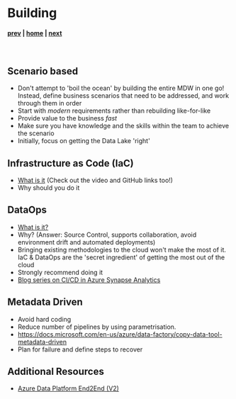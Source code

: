 # Building

#### [prev](./designing.md) | [home](./readme.md)  | [next](./operating.md)
</br>

## Scenario based
* Don't attempt to 'boil the ocean' by building the entire MDW in one go! Instead, define business scenarios that need to be addressed, and work through them in order
* Start with *modern* requirements rather than rebuilding like-for-like
* Provide value to the business *fast*
* Make sure you have knowledge and the skills within the team to achieve the scenario
* Initially, focus on getting the Data Lake 'right' 

## Infrastructure as Code (IaC)
* [What is it](https://docs.microsoft.com/en-us/devops/deliver/what-is-infrastructure-as-code) (Check out the video and GitHub links too!)
* Why should you do it

## DataOps
* [What is it?](https://docs.microsoft.com/en-us/azure/architecture/example-scenario/data-warehouse/dataops-mdw) 
* Why? (Answer: Source Control, supports collaboration, avoid environment drift and automated deployments)
* Bringing existing methodologies to the cloud won't make the most of it. IaC & DataOps are the 'secret ingredient' of getting the most out of the cloud
* Strongly recommend doing it
* [Blog series on CI/CD in Azure Synapse Analytics](https://techcommunity.microsoft.com/t5/data-architecture-blog/ci-cd-in-azure-synapse-analytics-part-5-deploying-azure-synapse/ba-p/2775403)

## Metadata Driven
* Avoid hard coding
* Reduce number of pipelines by using parametrisation.
* https://docs.microsoft.com/en-us/azure/data-factory/copy-data-tool-metadata-driven
* Plan for failure and define steps to recover

## Additional Resources
- [Azure Data Platform End2End (V2)](https://github.com/fabragaMS/ADPE2E)
